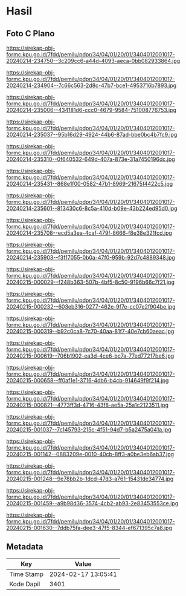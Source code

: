 # Hasil

## Foto C Plano

https://sirekap-obj-formc.kpu.go.id/7fdd/pemilu/pdpr/34/04/01/20/01/3404012001017-20240214-234750--3c209cc6-a44d-4093-aeca-0bb082933864.jpg

https://sirekap-obj-formc.kpu.go.id/7fdd/pemilu/pdpr/34/04/01/20/01/3404012001017-20240214-234904--7c66c563-2d8c-47b7-bce1-4953716b7893.jpg

https://sirekap-obj-formc.kpu.go.id/7fdd/pemilu/pdpr/34/04/01/20/01/3404012001017-20240214-235006--434181d6-ccc0-4679-9584-751008776753.jpg

https://sirekap-obj-formc.kpu.go.id/7fdd/pemilu/pdpr/34/04/01/20/01/3404012001017-20240214-235037--95b16d29-4924-44b6-87ad-bbe0bc4b7fc9.jpg

https://sirekap-obj-formc.kpu.go.id/7fdd/pemilu/pdpr/34/04/01/20/01/3404012001017-20240214-235310--0f640532-649d-407a-873e-31a7450196dc.jpg

https://sirekap-obj-formc.kpu.go.id/7fdd/pemilu/pdpr/34/04/01/20/01/3404012001017-20240214-235431--868e1f00-0582-47b1-8969-21675f4422c5.jpg

https://sirekap-obj-formc.kpu.go.id/7fdd/pemilu/pdpr/34/04/01/20/01/3404012001017-20240214-235601--813430c6-8c5a-410d-b09e-43b224ed95d0.jpg

https://sirekap-obj-formc.kpu.go.id/7fdd/pemilu/pdpr/34/04/01/20/01/3404012001017-20240214-235708--ecd5a3ea-4caf-479f-8666-f8e38e321fcd.jpg

https://sirekap-obj-formc.kpu.go.id/7fdd/pemilu/pdpr/34/04/01/20/01/3404012001017-20240214-235903--f3f17055-0b0a-47f0-959b-92d7c4889348.jpg

https://sirekap-obj-formc.kpu.go.id/7fdd/pemilu/pdpr/34/04/01/20/01/3404012001017-20240215-000029--f248b363-507b-4bf5-8c50-9196b66c7f21.jpg

https://sirekap-obj-formc.kpu.go.id/7fdd/pemilu/pdpr/34/04/01/20/01/3404012001017-20240215-000232--603eb316-0277-462e-9f7e-cc07e2f904be.jpg

https://sirekap-obj-formc.kpu.go.id/7fdd/pemilu/pdpr/34/04/01/20/01/3404012001017-20240215-000319--b92c0ca8-7c70-40aa-81f7-40e7cb60aeac.jpg

https://sirekap-obj-formc.kpu.go.id/7fdd/pemilu/pdpr/34/04/01/20/01/3404012001017-20240215-000619--706b1902-ea3d-4ce6-bc7a-77ed77217be6.jpg

https://sirekap-obj-formc.kpu.go.id/7fdd/pemilu/pdpr/34/04/01/20/01/3404012001017-20240215-000658--ff0af1e1-3716-4db6-b4cb-914649f9f214.jpg

https://sirekap-obj-formc.kpu.go.id/7fdd/pemilu/pdpr/34/04/01/20/01/3404012001017-20240215-000821--4773ff3d-4716-43f8-ae5a-25a1c2123511.jpg

https://sirekap-obj-formc.kpu.go.id/7fdd/pemilu/pdpr/34/04/01/20/01/3404012001017-20240215-001037--7c145793-215c-4f51-94d7-b5a2475a041a.jpg

https://sirekap-obj-formc.kpu.go.id/7fdd/pemilu/pdpr/34/04/01/20/01/3404012001017-20240215-001142--0883209e-0010-40cb-8ff3-a0be3eb6ab37.jpg

https://sirekap-obj-formc.kpu.go.id/7fdd/pemilu/pdpr/34/04/01/20/01/3404012001017-20240215-001248--9e78bb2b-1dcd-47d3-a761-15431de34774.jpg

https://sirekap-obj-formc.kpu.go.id/7fdd/pemilu/pdpr/34/04/01/20/01/3404012001017-20240215-001459--a9b98d36-3574-4cb2-ab93-2e83453553ce.jpg

https://sirekap-obj-formc.kpu.go.id/7fdd/pemilu/pdpr/34/04/01/20/01/3404012001017-20240215-001630--7ddb75fa-dee3-47f5-8344-ef671395c7a8.jpg


## Metadata

| Key        | Value               |
| ---------- | ------------------- |
| Time Stamp | 2024-02-17 13:05:41 |
| Kode Dapil | 3401                |



